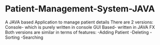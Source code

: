# Patient-Management-System-JAVA
A JAVA based Application to manage patient details
There are 2 versions:
Console- which is purely written in console
GUI Based- written in JAVA FX
Both versions are similar in terms of features:
-Adding Patient
-Deleting
-Sorting
-Searching
